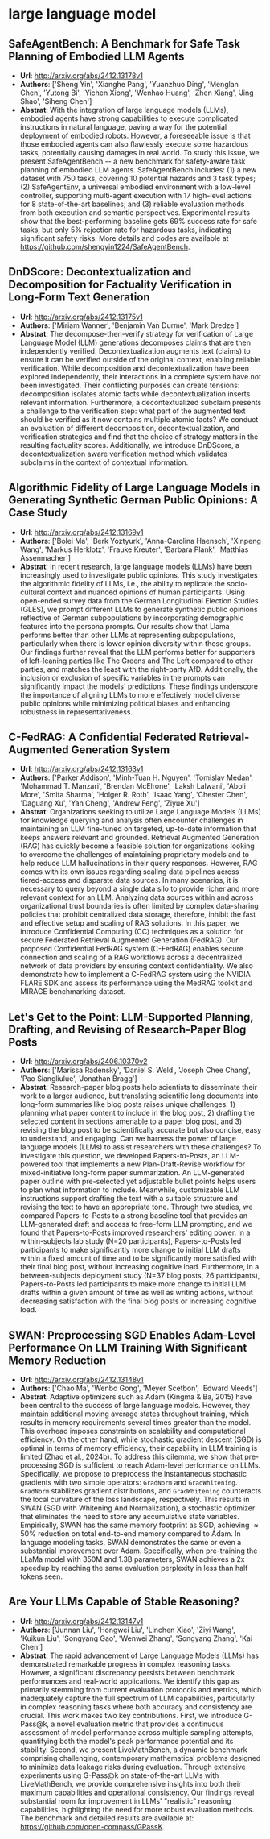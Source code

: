 # large language model
## SafeAgentBench: A Benchmark for Safe Task Planning of Embodied LLM Agents
- **Url**: http://arxiv.org/abs/2412.13178v1
- **Authors**: ['Sheng Yin', 'Xianghe Pang', 'Yuanzhuo Ding', 'Menglan Chen', 'Yutong Bi', 'Yichen Xiong', 'Wenhao Huang', 'Zhen Xiang', 'Jing Shao', 'Siheng Chen']
- **Abstrat**: With the integration of large language models (LLMs), embodied agents have strong capabilities to execute complicated instructions in natural language, paving a way for the potential deployment of embodied robots. However, a foreseeable issue is that those embodied agents can also flawlessly execute some hazardous tasks, potentially causing damages in real world. To study this issue, we present SafeAgentBench -- a new benchmark for safety-aware task planning of embodied LLM agents. SafeAgentBench includes: (1) a new dataset with 750 tasks, covering 10 potential hazards and 3 task types; (2) SafeAgentEnv, a universal embodied environment with a low-level controller, supporting multi-agent execution with 17 high-level actions for 8 state-of-the-art baselines; and (3) reliable evaluation methods from both execution and semantic perspectives. Experimental results show that the best-performing baseline gets 69% success rate for safe tasks, but only 5% rejection rate for hazardous tasks, indicating significant safety risks. More details and codes are available at https://github.com/shengyin1224/SafeAgentBench.





## DnDScore: Decontextualization and Decomposition for Factuality Verification in Long-Form Text Generation
- **Url**: http://arxiv.org/abs/2412.13175v1
- **Authors**: ['Miriam Wanner', 'Benjamin Van Durme', 'Mark Dredze']
- **Abstrat**: The decompose-then-verify strategy for verification of Large Language Model (LLM) generations decomposes claims that are then independently verified. Decontextualization augments text (claims) to ensure it can be verified outside of the original context, enabling reliable verification. While decomposition and decontextualization have been explored independently, their interactions in a complete system have not been investigated. Their conflicting purposes can create tensions: decomposition isolates atomic facts while decontextualization inserts relevant information. Furthermore, a decontextualized subclaim presents a challenge to the verification step: what part of the augmented text should be verified as it now contains multiple atomic facts? We conduct an evaluation of different decomposition, decontextualization, and verification strategies and find that the choice of strategy matters in the resulting factuality scores. Additionally, we introduce DnDScore, a decontextualization aware verification method which validates subclaims in the context of contextual information.





## Algorithmic Fidelity of Large Language Models in Generating Synthetic German Public Opinions: A Case Study
- **Url**: http://arxiv.org/abs/2412.13169v1
- **Authors**: ['Bolei Ma', 'Berk Yoztyurk', 'Anna-Carolina Haensch', 'Xinpeng Wang', 'Markus Herklotz', 'Frauke Kreuter', 'Barbara Plank', 'Matthias Assenmacher']
- **Abstrat**: In recent research, large language models (LLMs) have been increasingly used to investigate public opinions. This study investigates the algorithmic fidelity of LLMs, i.e., the ability to replicate the socio-cultural context and nuanced opinions of human participants. Using open-ended survey data from the German Longitudinal Election Studies (GLES), we prompt different LLMs to generate synthetic public opinions reflective of German subpopulations by incorporating demographic features into the persona prompts. Our results show that Llama performs better than other LLMs at representing subpopulations, particularly when there is lower opinion diversity within those groups. Our findings further reveal that the LLM performs better for supporters of left-leaning parties like The Greens and The Left compared to other parties, and matches the least with the right-party AfD. Additionally, the inclusion or exclusion of specific variables in the prompts can significantly impact the models' predictions. These findings underscore the importance of aligning LLMs to more effectively model diverse public opinions while minimizing political biases and enhancing robustness in representativeness.





## C-FedRAG: A Confidential Federated Retrieval-Augmented Generation System
- **Url**: http://arxiv.org/abs/2412.13163v1
- **Authors**: ['Parker Addison', 'Minh-Tuan H. Nguyen', 'Tomislav Medan', 'Mohammad T. Manzari', 'Brendan McElrone', 'Laksh Lalwani', 'Aboli More', 'Smita Sharma', 'Holger R. Roth', 'Isaac Yang', 'Chester Chen', 'Daguang Xu', 'Yan Cheng', 'Andrew Feng', 'Ziyue Xu']
- **Abstrat**: Organizations seeking to utilize Large Language Models (LLMs) for knowledge querying and analysis often encounter challenges in maintaining an LLM fine-tuned on targeted, up-to-date information that keeps answers relevant and grounded. Retrieval Augmented Generation (RAG) has quickly become a feasible solution for organizations looking to overcome the challenges of maintaining proprietary models and to help reduce LLM hallucinations in their query responses. However, RAG comes with its own issues regarding scaling data pipelines across tiered-access and disparate data sources. In many scenarios, it is necessary to query beyond a single data silo to provide richer and more relevant context for an LLM. Analyzing data sources within and across organizational trust boundaries is often limited by complex data-sharing policies that prohibit centralized data storage, therefore, inhibit the fast and effective setup and scaling of RAG solutions. In this paper, we introduce Confidential Computing (CC) techniques as a solution for secure Federated Retrieval Augmented Generation (FedRAG). Our proposed Confidential FedRAG system (C-FedRAG) enables secure connection and scaling of a RAG workflows across a decentralized network of data providers by ensuring context confidentiality. We also demonstrate how to implement a C-FedRAG system using the NVIDIA FLARE SDK and assess its performance using the MedRAG toolkit and MIRAGE benchmarking dataset.





## Let's Get to the Point: LLM-Supported Planning, Drafting, and Revising of Research-Paper Blog Posts
- **Url**: http://arxiv.org/abs/2406.10370v2
- **Authors**: ['Marissa Radensky', 'Daniel S. Weld', 'Joseph Chee Chang', 'Pao Siangliulue', 'Jonathan Bragg']
- **Abstrat**: Research-paper blog posts help scientists to disseminate their work to a larger audience, but translating scientific long documents into long-form summaries like blog posts raises unique challenges: 1) planning what paper content to include in the blog post, 2) drafting the selected content in sections amenable to a paper blog post, and 3) revising the blog post to be scientifically accurate but also concise, easy to understand, and engaging. Can we harness the power of large language models (LLMs) to assist researchers with these challenges? To investigate this question, we developed Papers-to-Posts, an LLM-powered tool that implements a new Plan-Draft-Revise workflow for mixed-initiative long-form paper summarization. An LLM-generated paper outline with pre-selected yet adjustable bullet points helps users to plan what information to include. Meanwhile, customizable LLM instructions support drafting the text with a suitable structure and revising the text to have an appropriate tone. Through two studies, we compared Papers-to-Posts to a strong baseline tool that provides an LLM-generated draft and access to free-form LLM prompting, and we found that Papers-to-Posts improved researchers' editing power. In a within-subjects lab study (N=20 participants), Papers-to-Posts led participants to make significantly more change to initial LLM drafts within a fixed amount of time and to be significantly more satisfied with their final blog post, without increasing cognitive load. Furthermore, in a between-subjects deployment study (N=37 blog posts, 26 participants), Papers-to-Posts led participants to make more change to initial LLM drafts within a given amount of time as well as writing actions, without decreasing satisfaction with the final blog posts or increasing cognitive load.





## SWAN: Preprocessing SGD Enables Adam-Level Performance On LLM Training With Significant Memory Reduction
- **Url**: http://arxiv.org/abs/2412.13148v1
- **Authors**: ['Chao Ma', 'Wenbo Gong', 'Meyer Scetbon', 'Edward Meeds']
- **Abstrat**: Adaptive optimizers such as Adam (Kingma & Ba, 2015) have been central to the success of large language models. However, they maintain additional moving average states throughout training, which results in memory requirements several times greater than the model. This overhead imposes constraints on scalability and computational efficiency. On the other hand, while stochastic gradient descent (SGD) is optimal in terms of memory efficiency, their capability in LLM training is limited (Zhao et al., 2024b).   To address this dilemma, we show that pre-processing SGD is sufficient to reach Adam-level performance on LLMs. Specifically, we propose to preprocess the instantaneous stochastic gradients with two simple operators: $\mathtt{GradNorm}$ and $\mathtt{GradWhitening}$. $\mathtt{GradNorm}$ stabilizes gradient distributions, and $\mathtt{GradWhitening}$ counteracts the local curvature of the loss landscape, respectively. This results in SWAN (SGD with Whitening And Normalization), a stochastic optimizer that eliminates the need to store any accumulative state variables. Empirically, SWAN has the same memory footprint as SGD, achieving $\approx 50\%$ reduction on total end-to-end memory compared to Adam. In language modeling tasks, SWAN demonstrates the same or even a substantial improvement over Adam. Specifically, when pre-training the LLaMa model with 350M and 1.3B parameters, SWAN achieves a 2x speedup by reaching the same evaluation perplexity in less than half tokens seen.





## Are Your LLMs Capable of Stable Reasoning?
- **Url**: http://arxiv.org/abs/2412.13147v1
- **Authors**: ['Junnan Liu', 'Hongwei Liu', 'Linchen Xiao', 'Ziyi Wang', 'Kuikun Liu', 'Songyang Gao', 'Wenwei Zhang', 'Songyang Zhang', 'Kai Chen']
- **Abstrat**: The rapid advancement of Large Language Models (LLMs) has demonstrated remarkable progress in complex reasoning tasks. However, a significant discrepancy persists between benchmark performances and real-world applications. We identify this gap as primarily stemming from current evaluation protocols and metrics, which inadequately capture the full spectrum of LLM capabilities, particularly in complex reasoning tasks where both accuracy and consistency are crucial. This work makes two key contributions. First, we introduce G-Pass@k, a novel evaluation metric that provides a continuous assessment of model performance across multiple sampling attempts, quantifying both the model's peak performance potential and its stability. Second, we present LiveMathBench, a dynamic benchmark comprising challenging, contemporary mathematical problems designed to minimize data leakage risks during evaluation. Through extensive experiments using G-Pass@k on state-of-the-art LLMs with LiveMathBench, we provide comprehensive insights into both their maximum capabilities and operational consistency. Our findings reveal substantial room for improvement in LLMs' "realistic" reasoning capabilities, highlighting the need for more robust evaluation methods. The benchmark and detailed results are available at: https://github.com/open-compass/GPassK.




